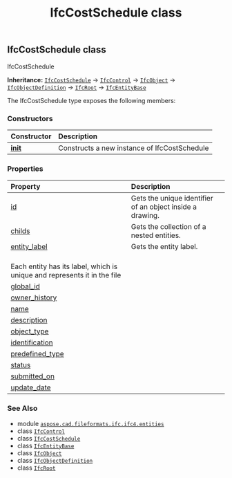 ﻿---
title: IfcCostSchedule class
second_title: Aspose.CAD for Python via .NET API References
description: 
type: docs
weight: 1500
url: /python-net/aspose.cad.fileformats.ifc.ifc4.entities/ifccostschedule/
is_root: false
---

## IfcCostSchedule class

IfcCostSchedule



**Inheritance:** [`IfcCostSchedule`](/cad/python-net/aspose.cad.fileformats.ifc.ifc4.entities/ifccostschedule) → 
[`IfcControl`](/cad/python-net/aspose.cad.fileformats.ifc.ifc4.entities/ifccontrol) → 
[`IfcObject`](/cad/python-net/aspose.cad.fileformats.ifc.ifc4.entities/ifcobject) → 
[`IfcObjectDefinition`](/cad/python-net/aspose.cad.fileformats.ifc.ifc4.entities/ifcobjectdefinition) → 
[`IfcRoot`](/cad/python-net/aspose.cad.fileformats.ifc.ifc4.entities/ifcroot) → 
[`IfcEntityBase`](/cad/python-net/aspose.cad.fileformats.ifc/ifcentitybase)



The IfcCostSchedule type exposes the following members:

### Constructors
| Constructor | Description |
| :- | :- |
| [__init__](/cad/python-net/aspose.cad.fileformats.ifc.ifc4.entities/ifccostschedule/__init__/#) | Constructs a new instance of IfcCostSchedule |


### Properties
| Property | Description |
| :- | :- |
| [id](/cad/python-net/aspose.cad.fileformats.ifc.ifc4.entities/ifccostschedule/id) | Gets the unique identifier of an object inside a drawing. |
| [childs](/cad/python-net/aspose.cad.fileformats.ifc.ifc4.entities/ifccostschedule/childs) | Gets the collection of a nested entities. |
| [entity_label](/cad/python-net/aspose.cad.fileformats.ifc.ifc4.entities/ifccostschedule/entity_label) | Gets the entity label.<br/>Each entity has its label, which is unique and represents it in the file |
| [global_id](/cad/python-net/aspose.cad.fileformats.ifc.ifc4.entities/ifccostschedule/global_id) |  |
| [owner_history](/cad/python-net/aspose.cad.fileformats.ifc.ifc4.entities/ifccostschedule/owner_history) |  |
| [name](/cad/python-net/aspose.cad.fileformats.ifc.ifc4.entities/ifccostschedule/name) |  |
| [description](/cad/python-net/aspose.cad.fileformats.ifc.ifc4.entities/ifccostschedule/description) |  |
| [object_type](/cad/python-net/aspose.cad.fileformats.ifc.ifc4.entities/ifccostschedule/object_type) |  |
| [identification](/cad/python-net/aspose.cad.fileformats.ifc.ifc4.entities/ifccostschedule/identification) |  |
| [predefined_type](/cad/python-net/aspose.cad.fileformats.ifc.ifc4.entities/ifccostschedule/predefined_type) |  |
| [status](/cad/python-net/aspose.cad.fileformats.ifc.ifc4.entities/ifccostschedule/status) |  |
| [submitted_on](/cad/python-net/aspose.cad.fileformats.ifc.ifc4.entities/ifccostschedule/submitted_on) |  |
| [update_date](/cad/python-net/aspose.cad.fileformats.ifc.ifc4.entities/ifccostschedule/update_date) |  |



### See Also
* module [`aspose.cad.fileformats.ifc.ifc4.entities`](..)
* class [`IfcControl`](/cad/python-net/aspose.cad.fileformats.ifc.ifc4.entities/ifccontrol)
* class [`IfcCostSchedule`](/cad/python-net/aspose.cad.fileformats.ifc.ifc4.entities/ifccostschedule)
* class [`IfcEntityBase`](/cad/python-net/aspose.cad.fileformats.ifc/ifcentitybase)
* class [`IfcObject`](/cad/python-net/aspose.cad.fileformats.ifc.ifc4.entities/ifcobject)
* class [`IfcObjectDefinition`](/cad/python-net/aspose.cad.fileformats.ifc.ifc4.entities/ifcobjectdefinition)
* class [`IfcRoot`](/cad/python-net/aspose.cad.fileformats.ifc.ifc4.entities/ifcroot)
